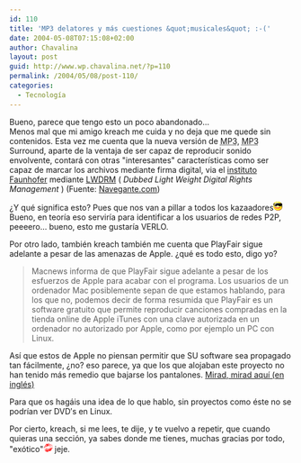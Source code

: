 ```yaml
---
id: 110
title: 'MP3 delatores y más cuestiones &quot;musicales&quot; :-('
date: 2004-05-08T07:15:08+02:00
author: Chavalina
layout: post
guid: http://www.wp.chavalina.net/?p=110
permalink: /2004/05/08/post-110/
categories:
  - Tecnología
---
```

Bueno, parece que tengo esto un poco abandonado…  
Menos mal que mi amigo <span class="alguien">kreach</span> me cuida y no deja que me quede sin contenidos. Esta vez me cuenta que la nueva versión de <acronym title="MPEG-1 Audio Layer 3">MP3</acronym>, <acronym title="MPEG-1 Audio Layer 3">MP3</acronym> Surround, aparte de la ventaja de ser capaz de reproducir sonido envolvente, contará con otras "interesantes" características como ser capaz de marcar los archivos mediante firma digital, via el <a href="http://www.iis.fraunhofer.de/amm/techinf/ipmp/" target="_blank">instituto Faunhofer</a> mediante <a href="http://www.lwdrm.com/eng/" target="_blank">LWDRM</a> ( _Dubbed Light Weight Digital Rights Management_ ) <span class="cita">(Fuente: <a href="http://www.elmundo.es/navegante/2004/05/03/esociedad/1083579487.html" target="_blank">Navegante.com</a>)</span>

¿Y qué significa esto? Pues que nos van a pillar a todos los kazaadores<img src="/imagenes/emoticonos/gafas.gif" alt="gafas de sol" width="16" height="16" />  
Bueno, en teoría eso serviría para identificar a los usuarios de redes P2P, peeeero… bueno, esto me gustaría VERLO.

Por otro lado, también <span class="alguien">kreach</span> también me cuenta que PlayFair sigue adelante a pesar de las amenazas de Apple. ¿qué es todo esto, digo yo? 

> Macnews informa de que PlayFair sigue adelante a pesar de los esfuerzos de Apple para acabar con el programa. Los usuarios de un ordenador Mac posiblemente sepan de que estamos hablando, para los que no, podemos decir de forma resumida que PlayFair es un software gratuito que permite reproducir canciones compradas en la tienda online de Apple iTunes con una clave autorizada en un ordenador no autorizado por Apple, como por ejemplo un PC con Linux. 

Así que estos de Apple no piensan permitir que SU software sea propagado tan fácilmente, ¿no? eso parece, ya que los que alojaban este proyecto no han tenido más remedio que bajarse los pantalones. <a href="http://sarovar.org/forum/forum.php?forum_id=474" target="_blank">Mirad, mirad aquí (en inglés) </a>

Para que os hagáis una idea de lo que hablo, sin proyectos como éste no se podrían ver DVD′s en Linux. 

Por cierto, kreach, si me lees, te dije, y te vuelvo a repetir, que cuando quieras una sección, ya sabes donde me tienes, muchas gracias por todo, "exótico"<img src="/imagenes/emoticonos/beso.gif" alt="beso" width="16" height="16" /> jeje.